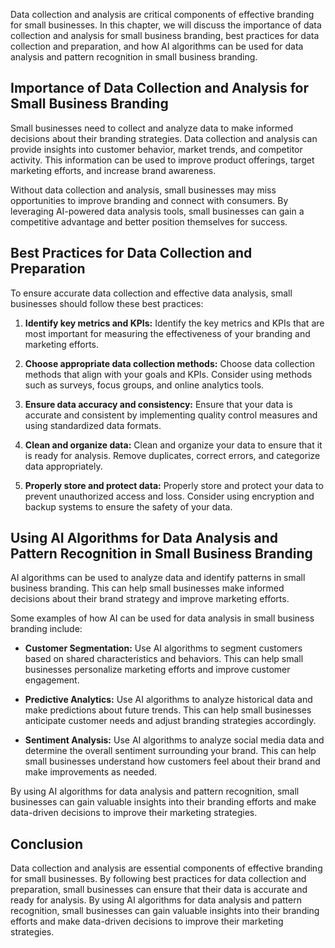 

Data collection and analysis are critical components of effective branding for small businesses. In this chapter, we will discuss the importance of data collection and analysis for small business branding, best practices for data collection and preparation, and how AI algorithms can be used for data analysis and pattern recognition in small business branding.

Importance of Data Collection and Analysis for Small Business Branding
----------------------------------------------------------------------

Small businesses need to collect and analyze data to make informed decisions about their branding strategies. Data collection and analysis can provide insights into customer behavior, market trends, and competitor activity. This information can be used to improve product offerings, target marketing efforts, and increase brand awareness.

Without data collection and analysis, small businesses may miss opportunities to improve branding and connect with consumers. By leveraging AI-powered data analysis tools, small businesses can gain a competitive advantage and better position themselves for success.

Best Practices for Data Collection and Preparation
--------------------------------------------------

To ensure accurate data collection and effective data analysis, small businesses should follow these best practices:

1. **Identify key metrics and KPIs:** Identify the key metrics and KPIs that are most important for measuring the effectiveness of your branding and marketing efforts.

2. **Choose appropriate data collection methods:** Choose data collection methods that align with your goals and KPIs. Consider using methods such as surveys, focus groups, and online analytics tools.

3. **Ensure data accuracy and consistency:** Ensure that your data is accurate and consistent by implementing quality control measures and using standardized data formats.

4. **Clean and organize data:** Clean and organize your data to ensure that it is ready for analysis. Remove duplicates, correct errors, and categorize data appropriately.

5. **Properly store and protect data:** Properly store and protect your data to prevent unauthorized access and loss. Consider using encryption and backup systems to ensure the safety of your data.

Using AI Algorithms for Data Analysis and Pattern Recognition in Small Business Branding
----------------------------------------------------------------------------------------

AI algorithms can be used to analyze data and identify patterns in small business branding. This can help small businesses make informed decisions about their brand strategy and improve marketing efforts.

Some examples of how AI can be used for data analysis in small business branding include:

* **Customer Segmentation:** Use AI algorithms to segment customers based on shared characteristics and behaviors. This can help small businesses personalize marketing efforts and improve customer engagement.

* **Predictive Analytics:** Use AI algorithms to analyze historical data and make predictions about future trends. This can help small businesses anticipate customer needs and adjust branding strategies accordingly.

* **Sentiment Analysis:** Use AI algorithms to analyze social media data and determine the overall sentiment surrounding your brand. This can help small businesses understand how customers feel about their brand and make improvements as needed.

By using AI algorithms for data analysis and pattern recognition, small businesses can gain valuable insights into their branding efforts and make data-driven decisions to improve their marketing strategies.

Conclusion
----------

Data collection and analysis are essential components of effective branding for small businesses. By following best practices for data collection and preparation, small businesses can ensure that their data is accurate and ready for analysis. By using AI algorithms for data analysis and pattern recognition, small businesses can gain valuable insights into their branding efforts and make data-driven decisions to improve their marketing strategies.

